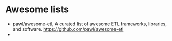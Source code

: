 # Awesome lists

- pawl/awesome-etl, A curated list of awesome ETL frameworks, libraries, and software. https://github.com/pawl/awesome-etl
- 